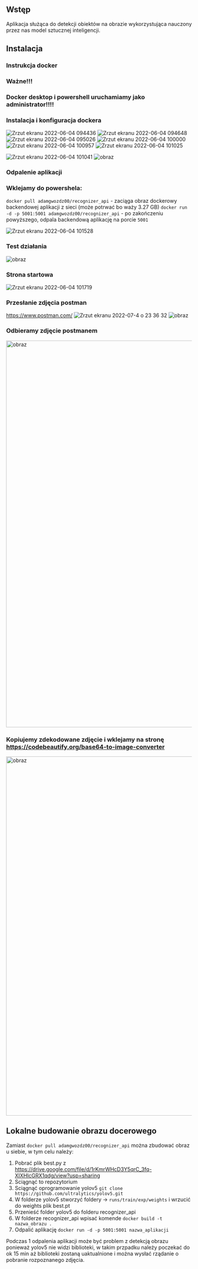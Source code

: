 ## Wstęp
Aplikacja służąca do detekcji obiektów na obrazie wykorzystująca nauczony przez nas model sztucznej inteligencji.

## Instalacja

### Instrukcja docker
### Ważne!!!
### Docker desktop i powershell uruchamiamy jako administrator!!!!

### Instalacja i konfiguracja dockera
![Zrzut ekranu 2022-06-04 094436](https://user-images.githubusercontent.com/70854700/171991233-57163201-a008-492f-9de7-51bcc585addc.png)
![Zrzut ekranu 2022-06-04 094648](https://user-images.githubusercontent.com/70854700/171991234-da141be4-462d-4d88-bb30-bef61921f224.png)
![Zrzut ekranu 2022-06-04 095026](https://user-images.githubusercontent.com/70854700/171991235-36ddac99-f2aa-4b37-b517-bdea66707014.png)
![Zrzut ekranu 2022-06-04 100000](https://user-images.githubusercontent.com/70854700/171991236-5d93143a-020b-43c9-940b-3308986e6dff.png)
![Zrzut ekranu 2022-06-04 100957](https://user-images.githubusercontent.com/70854700/171991237-cd00b11d-155d-4d6e-a09c-a9baf16ef68a.png)
![Zrzut ekranu 2022-06-04 101025](https://user-images.githubusercontent.com/70854700/171991239-156d0bba-3f9f-4cc7-ac56-72fe84e77cf3.png)

![Zrzut ekranu 2022-06-04 101041](https://user-images.githubusercontent.com/70854700/171991240-a7623d3c-6fa5-451e-8c74-fa3f709fd6e0.png)
![obraz](https://user-images.githubusercontent.com/70854700/177262874-eec906b4-8e42-4249-933e-1a6aea3145ec.png)

### Odpalenie aplikacji

### Wklejamy do powershela:
`docker pull adamgwozdz00/recognizer_api` - zaciąga obraz dockerowy backendowej aplikacji z sieci (może potrwać bo waży 3.27 GB)
`docker run -d -p 5001:5001 adamgwozdz00/recognizer_api` - po zakończeniu powyższego, odpala backendową aplikację na porcie `5001`

![Zrzut ekranu 2022-06-04 101528](https://user-images.githubusercontent.com/70854700/171991241-6d8643fa-330f-414e-94b6-fa9dddd106e3.png)

### Test działania
![obraz](https://user-images.githubusercontent.com/70854700/177262037-ca671377-dc76-4fbf-b46e-929846e7e1ab.png)
### Strona startowa
![Zrzut ekranu 2022-06-04 101719](https://user-images.githubusercontent.com/70854700/171991246-3d10c43e-2d45-4346-bd3a-356afe7472d2.png)
### Przesłanie zdjęcia postman 
https://www.postman.com/
![Zrzut ekranu 2022-07-4 o 23 36 32](https://user-images.githubusercontent.com/70854700/177261272-f5da11ac-9c7b-4dd5-a001-41850638963d.png)
![obraz](https://user-images.githubusercontent.com/70854700/177262210-86a46d88-815c-44eb-8779-45c46bd27196.png)

### Odbieramy zdjęcie postmanem

<img width="1050" alt="obraz" src="https://user-images.githubusercontent.com/70854700/177870581-ca6ae499-1379-4267-998a-d093f30a7a5b.png">

### Kopiujemy zdekodowane zdjęcie i wklejamy na stronę https://codebeautify.org/base64-to-image-converter

<img width="975" alt="obraz" src="https://user-images.githubusercontent.com/70854700/177870997-eb4ebee7-81b0-4aa0-bd40-488d0a15462e.png">

## Lokalne budowanie obrazu docerowego
Zamiast `docker pull adamgwozdz00/recognizer_api` można zbudować obraz u siebie, w tym celu należy:
1. Pobrać plik best.py z https://drive.google.com/file/d/1rKmrWHcD3Y5qrC_3fq-XIXHIcGRX1qdg/view?usp=sharing
2. Sciągnąć to repozytorium
3. Sciągnąć oprogramowanie yolov5 `git clone https://github.com/ultralytics/yolov5.git`
4. W folderze yolov5 stworzyć foldery -> `runs/train/exp/weights` i wrzucić do weights plik best.pt
5. Przenieść folder yolov5 do folderu recognizer_api
6. W folderze recognizer_api wpisać komende `docker build -t nazwa_obrazu .`
7. Odpalić aplikację `docker run -d -p 5001:5001 nazwa_aplikacji`

Podczas 1 odpalenia aplikacji może być problem z detekcją obrazu ponieważ yolov5 nie widzi biblioteki, w takim przpadku należy poczekać do ok 15 min aż biblioteki zostaną uaktualnione i można wysłać rządanie o pobranie rozpoznanego zdjęcia.


